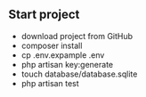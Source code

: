 
## Start project
- download project from GitHub
- composer install
- cp .env.expample .env
- php artisan key:generate
- touch database/database.sqlite
- php artisan test
